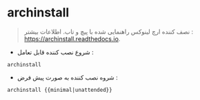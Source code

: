 # archinstall

> نصف کننده ارچ لینوکس راهنمایی شده با پیچ و تاب.
> اطلاعات بیشتر : <https://archinstall.readthedocs.io>.

- شروع نصب کننده قابل تعامل :

`archinstall`

- شروه نصب کننده به صورت پیش فرض :

`archinstall {{minimal|unattended}}`
